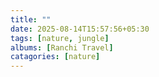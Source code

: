 ```yaml
---
title: ""
date: 2025-08-14T15:57:56+05:30
tags: [nature, jungle]
albums: [Ranchi Travel] 
catagories: [nature]
---
```


